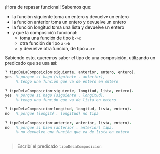¡Hora de repasar funcional! Sabemos que:

* la función siguiente toma un entero y devuelve un entero
* la funcion anterior toma un entero y devuelve un entero
* la función longitud toma una lista y devuelve un entero
* y que la composición funcional: 
  * toma una función de tipo `b->c`
  * otra función de tipo `a->b`
  * y devuelve otra funcion, de tipo `a->c`
  
Sabiendo esto, queremos saber el tipo de una composición, utilizando un predicado que se usa así: 

```prolog
? tipoDeLaComposicion(siguiente, anterior, entero, entero).
yes  % porque si hago (siguiente . anterior), 
     % tengo una función que va de entero en entero
     
? tipoDeLaComposicion(siguiente, longitud, lista, entero).
yes  % porque si hago (siguiente . longitud), 
     % tengo una función que va de lista en entero
     
? tipoDeLaComposicion(longitud, longitud, lista, entero).
no   % porque (longitd . longitud) no tipa
     
? tipoDeLaComposicion(anterior, anterior, lista, entero).
no   % porque si bien (anterior . anterior) tipa,
     % no devuelve una función que va de lista en entero
             
```

> Escribí el predicado `tipoDeLaComposicion`